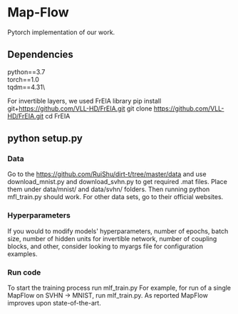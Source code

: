 # Map-Flow
Pytorch implementation of our work.

## Dependencies
python==3.7\
torch==1.0\
tqdm==4.31\

For invertible layers, we used FrEIA library
pip install git+https://github.com/VLL-HD/FrEIA.git
git clone https://github.com/VLL-HD/FrEIA.git
cd FrEIA

##  python setup.py
### Data
Go to the https://github.com/RuiShu/dirt-t/tree/master/data and use download_mnist.py and download_svhn.py to get required .mat files. Place them under data/mnist/ and data/svhn/ folders. Then running python mfl_train.py should work.
For other data sets, go to their official websites.

### Hyperparameters
If you would to modify models' hyperparameters, number of epochs, batch size,  number of hidden units for invertible network, number of coupling blocks, and other, consider looking to myargs file  for configuration examples.
 

### Run code
To start the training process run  mlf_train.py
For example, for run of a single MapFlow on SVHN -> MNIST, run mlf_train.py. As reported MapFlow improves upon state-of-the-art.



